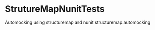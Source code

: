 StrutureMapNunitTests
=====================

Automocking using structuremap and nunit structuremap.automocking

